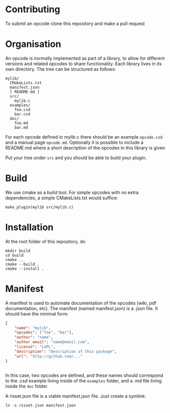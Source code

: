 # Contributing

To submit an opcode clone this repository and make a pull request

# Organisation

An opcode is normally implemented as part of a library, to allow for different
versions and related opcodes to share functionality.
Each library lives in its own directory.
The tree can be structured as follows:


    mylib/
      CMakeLists.txt
      manifest.json
      [ README.md ]
      src/
        mylib.c
      examples/
        foo.csd
        bar.csd
      doc/
        foo.md
        bar.md
        

For each opcode defined in mylib.c there should be an example `opcode.csd` 
and a manual page `opcode.md`. Optionally it is possible to include a README.md
where a short description of the opcodes in this library is given 

Put your tree under `src` and you should be able to build your plugin.

# Build

We use cmake as a build tool. For simple opcodes with no extra dependencies, 
a simple CMakeLists.txt would suffice:

    make_plugin(mylib src/mylib.c)


# Installation

At the root folder of this repository, do


    mkdir build
    cd build
    cmake ..
	cmake --build .
	cmake --install .
    


# Manifest

A manifest is used to automate documentation of the opcodes (wiki, pdf documentation, etc).
The manifest (named manifest.json) is a .json file. It should have the minimal form: 


```json
{
    "name": "mylib",
    "opcodes": ["foo", "bar"],
    "author": "name",
    "author_email": "name@email.com",
    "license": "LGPL",
    "description": "Description of this package",
    "url": "http://github.com/..."
}
        
```

In this case, two  opcodes are defined, and these names should correspond to
the .csd example living inside of the `examples` folder, and a .md file 
living inside the `doc` folder. 

A risset.json file is a viable manifest.json file. Just create a symlink:


    ln -s risset.json manifest.json

   
